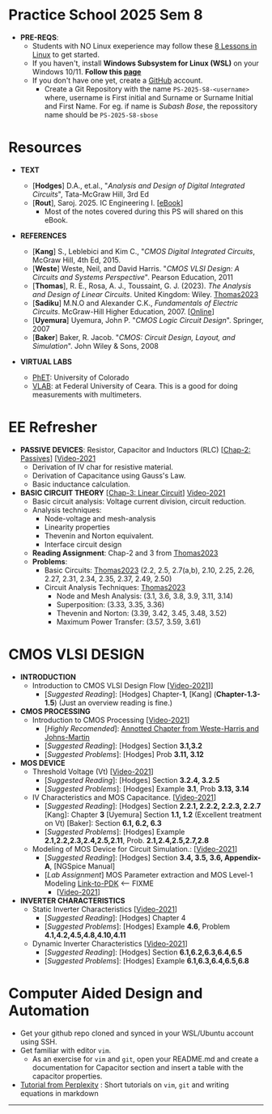 # Practice School 2025 Sem 8

- **PRE-REQS**:
  - Students with NO Linux exeperience may follow these [8 Lessons in Linux](https://github.com/silicon-vlsi-org/module-cs3-301) to get started.
  - If you haven't, install **Windows Subsystem for Linux (WSL)** on your Windows 10/11. **Follow this [page](https://github.com/silicon-vlsi-org/eda-wsl2)**
  - If you don't have one yet, create a [GitHub](https://github.com) account.
    - Create a Git Repository with the name `PS-2025-S8-<username>` where, username is First initial and Surname or Surname Initial and First Name. For eg. if name is _Subash Bose_, the repossitory name should be `PS-2025-S8-sbose`

# Resources

- **TEXT**
  - [**Hodges**] D.A., et.al., "_Analysis and Design of Digital Integrated Circuits_", Tata-McGraw Hill, 3rd Ed
  - [**Rout**], Saroj. 2025. IC Engineering I. [[eBook](https://mixignal-press.github.io/ebook-ice1/)]
    - Most of the notes covered during this PS will shared on this eBook.
- **REFERENCES**
  - [**Kang**] S., Leblebici and Kim C., "_CMOS Digital Integrated Circuits_, McGraw Hill, 4th Ed, 2015.
  - [**Weste**] Weste, Neil, and David Harris. "*CMOS VLSI Design: A Circuits and Systems Perspective*". Pearson Education, 2011
  - [**Thomas**], R. E., Rosa, A. J., Toussaint, G. J. (2023). _The Analysis and Design of Linear Circuits_. United Kingdom: Wiley. [Thomas2023]
  - [**Sadiku**] M.N.O and Alexander C.K., _Fundamentals of Electric Circuits_. McGraw-Hill Higher Education, 2007. [[Online](https://archive.org/details/sadiku-fundamentals-of-electric-circuits-6th-2016)]
  - [**Uyemura**] Uyemura, John P. "*CMOS Logic Circuit Design*". Springer, 2007
  - [**Baker**] Baker, R. Jacob. "*CMOS: Circuit Design, Layout, and Simulation*". John Wiley & Sons, 2008

- **VIRTUAL LABS**
  - [PhET](https://phet.colorado.edu/en/simulations/filter?subjects=physics&type=html): University of Colorado
  - [VLAB](https://www.laboratoriovirtual.fisica.ufc.br/capacitores?lang=en): at Federal University of Ceara. This is a good for doing measurements with multimeters.
    
# EE Refresher

- **PASSIVE DEVICES**: Resistor, Capacitor and Inductors (RLC)  [[Chap-2: Passives](https://mixignal-press.github.io/ebook-ice1/passives.html)] [[Video-2021](https://www.youtube.com/watch?v=3SCYAH57Ixw)
   - Derivation of IV char for resistive material.
   - Derivation of Capacitance using Gauss's Law.
   - Basic inductance calculation.
- **BASIC CIRCUIT THEORY** [[Chap-3: Linear Circuit](https://mixignal-press.github.io/ebook-ice1/circuits.html)] [Video-2021](https://www.youtube.com/watch?v=OzlsThjjUDA)
  - Basic circuit analysis: Voltage current division, circuit reduction.
  - Analysis techniques:
    - Node-voltage and mesh-analysis
    - Linearity properties
    - Thevenin and Norton equivalent.
    - Interface circuit design
  - **Reading Assignment**: Chap-2 and 3 from [Thomas2023]
  - **Problems**:
    - Basic Circuits: [Thomas2023] (2.2, 2.5, 2.7(a,b), 2.10, 2.25, 2.26, 2.27, 2.31, 2.34, 2.35, 2.37, 2.49, 2.50)
    - Circuit Analysis Techniques: [Thomas2023]
      - Node and Mesh Analysis: (3.1, 3.6, 3.8, 3.9, 3.11, 3.14)
      - Superposition: (3.33, 3.35, 3.36)
      - Thevenin and Norton: (3.39, 3.42, 3.45, 3.48, 3.52)
      - Maximum Power Transfer: (3.57, 3.59, 3.61)

# CMOS VLSI DESIGN

- **INTRODUCTION**
  - Introduction to CMOS VLSI Design Flow [[Video-2021](https://www.youtube.com/watch?v=NVzHuigvpt4)]]
    - [*Suggested Reading*]: [Hodges] Chapter-**1**, [Kang] (**Chapter-1.3-1.5**) (Just an overview reading is fine.)
- **CMOS PROCESSING**
  - Introduction to CMOS Processing [[Video-2021](https://www.youtube.com/watch?v=dauFDKM-Eu0)]
    - [*Highly Recomended*]: [Annotted Chapter from Weste-Harris and Johns-Martin](https://www.dropbox.com/s/zxp1dnwknvpfz8y/Weste-JohnsMartin-CMOSprocessing-Layout-Highlight-annotate.pdf)
    - [*Suggested Reading*]: [Hodges] Section **3.1,3.2**
    - [*Suggested Problems*]: [Hodges] Prob **3.11, 3.12**
- **MOS DEVICE**
  - Threshold Voltage (Vt) [[Video-2021](https://www.youtube.com/watch?v=OUZV9N0b3Lc)]
    - [*Suggested Reading*]: [Hodges] Section **3.2.4, 3.2.5**
    - [*Suggested Problems*]: [Hodges] Example **3.1**, Prob **3.13, 3.14**
  - IV Characteristics and MOS Capacitance. [[Video-2021](https://www.youtube.com/watch?v=UUCB_dgFiwA)]
    - [*Suggested Reading*]: [Hodges] Section **2.2.1, 2.2.2, 2.2.3, 2.2.7** [Kang]: Chapter **3** [Uyemura] Section **1.1, 1.2** (Excellent treatment on Vt) [Baker]: Section **6.1, 6.2, 6.3**
    - [*Suggested Problems*]: [Hodges] Example **2.1,2.2,2.3,2.4,2.5,2.11**, Prob. **2.1,2.4,2.5,2.7,2.8**
  - Modeling of MOS Device for Circuit Simulation.: [[Video-2021](https://www.youtube.com/watch?v=mQEryii3McE)]
    - [*Suggested Reading*]: [Hodges] Section **3.4, 3.5, 3.6, Appendix-A**, [NGSpice Manual]
    - [*Lab Assignment*] MOS Parameter extraction and MOS Level-1 Modeling [Link-to-PDK](docs/2021-0528-Assignment-MOS-SPICE.pdf) <-- FIXME
      - [[Video-2021](https://www.youtube.com/watch?v=zFpJc6QFUc4)]
- **INVERTER CHARACTERISTICS**
  - Static Inverter Characteristics [[Video-2021](https://www.youtube.com/watch?v=DJALnK61MYs)]
    - [*Suggested Reading*]: [Hodges] Chapter 4
    - [*Suggested Problems*]: [Hodges] Example **4.6**, Problem **4.1,4.2,4.5,4.8,4.10,4.11**
  - Dynamic Inverter Characteristics [[Video-2021](https://www.youtube.com/watch?v=jXyXVIjiYcU)]
    - [*Suggested Reading*]: [Hodges] Section **6.1,6.2,6.3,6.4,6.5**  
    - [*Suggested Problems*]: [Hodges] Example **6.1,6.3,6.4,6.5,6.8**

# Computer Aided Design and Automation

- Get your github repo cloned and synced in your WSL/Ubuntu account using SSH. 
- Get familiar with editor `vim`. 
  - As an exercise for `vim` and `git`, open your README.md and create a documentation for Capacitor section and insert a table with the capacitor properties.
- [Tutorial from Perplexity](https://www.perplexity.ai/search/create-a-quick-vim-editor-tuto-OOEC6K37R9a6DdMBq4TTew) : Short tutorials on `vim`, `git` and writing equations in markdown

* * *

[Thomas2023]:           https://www.dropbox.com/scl/fi/83ygnyynx2sfex1h7tdhg/Thomas-AnalysisDesignOfLinearCkts-Wiley-2023.pdf?rlkey=4xzk0an1z7r3fcj936o0enjg4&st=oio90ydk&dl=0
[SCMOS]:                https://www.mosis.com/files/scmos/scmos.pdf
[NGSpice]:              http://ngspice.sourceforge.net
[NGSpiceMan]:           http://ngspice.sourceforge.net/docs/ngspice-html-manual/manual.xhtml
[Magic]:                http://opencircuitdesign.com/magic/
[Netgen]:               http://opencircuitdesign.com/netgen/


